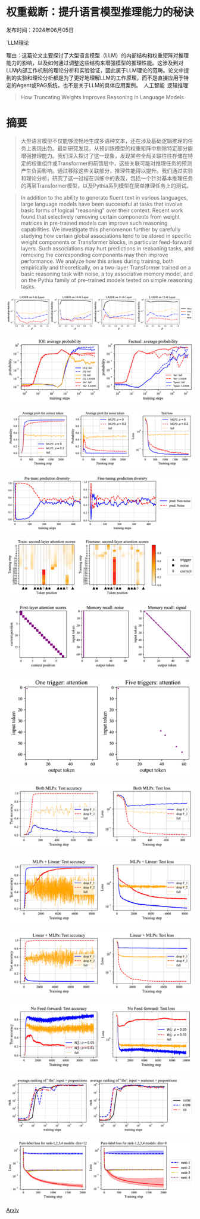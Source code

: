 # 权重截断：提升语言模型推理能力的秘诀

发布时间：2024年06月05日

`LLM理论

理由：这篇论文主要探讨了大型语言模型（LLM）的内部结构和权重矩阵对推理能力的影响，以及如何通过调整这些结构来增强模型的推理性能。这涉及到对LLM内部工作机制的理论分析和实验验证，因此属于LLM理论的范畴。论文中提到的实验和理论分析都是为了更好地理解LLM的工作原理，而不是直接应用于特定的Agent或RAG系统，也不是关于LLM的具体应用案例。` `人工智能` `逻辑推理`

> How Truncating Weights Improves Reasoning in Language Models

# 摘要

> 大型语言模型不仅能够流畅地生成多语种文本，还在涉及基础逻辑推理的任务上表现出色。最新研究发现，从预训练模型的权重矩阵中剔除特定部分能增强推理能力。我们深入探讨了这一现象，发现某些全局关联往往存储在特定的权重组件或Transformer的前馈层中，这些关联可能对推理任务的预测产生负面影响。通过移除这些关联部分，推理性能得以提升。我们通过实验和理论分析，研究了这一过程在训练中的表现，包括一个针对基本推理任务的两层Transformer模型，以及Pythia系列模型在简单推理任务上的测试。

> In addition to the ability to generate fluent text in various languages, large language models have been successful at tasks that involve basic forms of logical "reasoning" over their context. Recent work found that selectively removing certain components from weight matrices in pre-trained models can improve such reasoning capabilities. We investigate this phenomenon further by carefully studying how certain global associations tend to be stored in specific weight components or Transformer blocks, in particular feed-forward layers. Such associations may hurt predictions in reasoning tasks, and removing the corresponding components may then improve performance. We analyze how this arises during training, both empirically and theoretically, on a two-layer Transformer trained on a basic reasoning task with noise, a toy associative memory model, and on the Pythia family of pre-trained models tested on simple reasoning tasks.

![权重截断：提升语言模型推理能力的秘诀](../../../paper_images/2406.03068/x1.png)

![权重截断：提升语言模型推理能力的秘诀](../../../paper_images/2406.03068/x2.png)

![权重截断：提升语言模型推理能力的秘诀](../../../paper_images/2406.03068/x3.png)

![权重截断：提升语言模型推理能力的秘诀](../../../paper_images/2406.03068/x4.png)

![权重截断：提升语言模型推理能力的秘诀](../../../paper_images/2406.03068/x5.png)

![权重截断：提升语言模型推理能力的秘诀](../../../paper_images/2406.03068/x6.png)

![权重截断：提升语言模型推理能力的秘诀](../../../paper_images/2406.03068/x7.png)

![权重截断：提升语言模型推理能力的秘诀](../../../paper_images/2406.03068/x8.png)

![权重截断：提升语言模型推理能力的秘诀](../../../paper_images/2406.03068/x9.png)

![权重截断：提升语言模型推理能力的秘诀](../../../paper_images/2406.03068/x10.png)

![权重截断：提升语言模型推理能力的秘诀](../../../paper_images/2406.03068/x11.png)

![权重截断：提升语言模型推理能力的秘诀](../../../paper_images/2406.03068/x12.png)

![权重截断：提升语言模型推理能力的秘诀](../../../paper_images/2406.03068/x13.png)

[Arxiv](https://arxiv.org/abs/2406.03068)